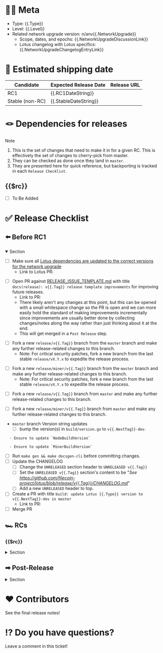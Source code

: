 [//]: # (Below are non-visible steps intended for the issue creator)
<!--{{if .ContentGeneratedWithLotusReleaseCli}}-->
[//]: # (This content was generated using `{{.LotusReleaseCliString}}`.)
[//]: # (Learn more at https://github.com/filecoin-project/lotus/tree/master/cmd/release#readme.)
<!--{{end}}-->
[//]: # (❗️ Complete the steps below as part of creating a release issue and mark them complete with an X or ✅ when done.)
<!--{{if not .ContentGeneratedWithLotusReleaseCli}}-->
[//]: # ([ ] Start an issue with title "Lotus {{.Type}} v{{.Tag}} Release" and adjust the title for whether it's a Node or Miner release.)
[//]: # ([ ] Copy in the content of https://github.com/filecoin-project/lotus/blob/master/documentation/misc/RELEASE_ISSUE_TEMPLATE.md)
[//]: # ([ ] Find all the "go templating" "control" logic that is in \{\{ \}\} blocks and mimic the logic manually.)
[//]: # ([ ] Adjust the "Meta" section values)
[//]: # ([ ] Apply the `tpm` label to the issue)
[//]: # ([ ] Create the issue)
<!--{{end}}-->
<!-- At least as of 2025-03-20, it isn't possible to programmatically pin issues. -->
[//]: # ([ ] Pin the issue on GitHub)

# 😶‍🌫 Meta
* Type: {{.Type}} 
* Level: {{.Level}}
* Related network upgrade version: <!--{{if not .NetworkUpgrade}}-->n/a<!--{{else}}-->nv{{.NetworkUpgrade}}
   * Scope, dates, and epochs: {{.NetworkUpgradeDiscussionLink}}
   * Lotus changelog with Lotus specifics: {{.NetworkUpgradeChangelogEntryLink}}
<!--{{end}}-->

# 🚢 Estimated shipping date

[//]: # (If/when we know an exact date, remove the "week of".)
[//]: # (If a date week is an estimate, annotate with "estimate".)

| Candidate | Expected Release Date | Release URL |
|-----------|-----------------------|-------------|
| RC1 | {{.RC1DateString}} | |
| Stable (non-RC) | {{.StableDateString}} | |

# 🪢 Dependencies for releases
> [!NOTE]
> 1. This is the set of changes that need to make it in for a given RC.  This is effectively the set of changes to cherry-pick from master.
> 2. They can be checked as done once they land in `master`.
> 3. They are presented here for quick reference, but backporting is tracked in each `Release Checklist`.

<!--{{/* Sprig is used for defining a list per https://stackoverflow.com/a/57959333 */}}-->
<!--{{$rcVersions := list "rc1" "rcX" "Stable Release (non-RC)"}}-->
<!--{{range $rc := $rcVersions}}-->
## {{$rc}}
- [ ] To Be Added

<!--{{end}}-->
# ✅ Release Checklist

## ⬅️  Before RC1
<details open>
  <summary>Section</summary>

<!--{{if ne .NetworkUpgrade ""}}-->
- [ ] Make sure all [Lotus dependencies are updated to the correct versions for the network upgrade](https://github.com/filecoin-project/lotus/blob/master/documentation/misc/Update_Dependencies_Lotus.md)
   - Link to Lotus PR:
<!--{{end}}-->
- [ ] Open PR against [RELEASE_ISSUE_TEMPLATE.md](https://github.com/filecoin-project/lotus/blob/master/documentation/misc/RELEASE_ISSUE_TEMPLATE.md) with title `docs(release): v{{.Tag}} release template improvements` for improving future releases.
   - Link to PR:
   - There likely aren't any changes at this point, but this can be opened with a small whitespace change so the PR is open and we can more easily hold the standard of making improvements incrementally since improvements are usually better done by collecting changes/notes along the way rather than just thinking about it at the end. 
   - This will get merged in a `Post Release` step.
<!--{{if eq .Level "patch"}})-->
<!--  {{if contains "Node" .Type}}-->
- [ ] Fork a new `release/v{{.Tag}}` branch from the `master` branch and make any further release-related changes to this branch.
   - Note: For critical security patches, fork a new branch from the last stable `release/vX.Y.x` to expedite the release process.
<!--  {{end}}-->
<!--  {{if contains "Miner" .Type}}-->
- [ ] Fork a new `release/miner/v{{.Tag}}` branch from the `master` branch and make any further release-related changes to this branch.
   - Note: For critical security patches, fork a new branch from the last stable `release/vX.Y.x` to expedite the release process.
<!--  {{end}}-->
<!--{{end}}-->
<!--{{if eq .Level "minor"}}-->
<!--  {{if contains "Node" .Type}}-->
- [ ] Fork a new `release/v{{.Tag}}` branch from `master` and make any further release-related changes to this branch.
<!--  {{end}}-->
<!--  {{if contains "Miner" .Type}}-->
- [ ] Fork a new `release/miner/v{{.Tag}}` branch from `master` and make any further release-related changes to this branch.
<!--  {{end}}-->
<!--{{end}}-->
<!--{{if ne .Level "patch"}}-->
- `master` branch Version string updates
   - [ ] bump the version(s) in `build/version.go` to `v{{.NextTag}}-dev`.
<!--{{  if contains "Node" .Type}}-->
      - Ensure to update `NodeBuildVersion`
<!--{{  end}}-->
<!--{{  if contains "Miner" .Type}}-->
      - Ensure to update `MinerBuildVersion`
<!--{{  end}}-->
   - [ ] Run `make gen && make docsgen-cli` before committing changes.
   - [ ] Update the CHANGELOG
     - [ ] Change the `UNRELEASED` section header to `UNRELEASED v{{.Tag}}`
     - [ ] Set the `UNRELEASED v{{.Tag}}` section's content to be "_See https://github.com/filecoin-project/lotus/blob/release/v{{.Tag}}/CHANGELOG.md_"
     - [ ] Add a new `UNRELEASED` header to top.
   - [ ] Create a PR with title `build: update Lotus {{.Type}} version to v{{.NextTag}}-dev in master`
     - Link to PR:
   - [ ] Merge PR
<!--{{end}}-->
</details>

## 🏎️  RCs

<!--{{range $rc := $rcVersions}}-->
<!--  {{$tagSuffix := ""}}-->
<!--  {{if contains "rc" $rc}}-->
<!--    {{$tagSuffix = printf "-%s" $rc}}-->
<!--  {{end}}-->
### {{$rc}}
<details>
  <summary>Section</summary>

> [!IMPORTANT]
> These PRs should be done in and target the `release/v{{$.Tag}}` or `release/miner/v{{$.Tag}}` branch.

#### Backport PR for {{$rc}}
- [ ] All explicitly tracked items from `Dependencies for releases` have landed
<!--  {{if ne $rc "rc1"}}-->
- [ ] Backported [everything with the "backport" label](https://github.com/filecoin-project/lotus/issues?q=label%3Arelease%2Fbackport+)
- [ ] Create a PR with title `build: backport changes for {{$.Type}} v{{$.Tag}}{{$tagSuffix}}`
   - Link to PR:
- [ ] Merge PR
- [ ] Remove the "backport" label from all backported PRs (no ["backport" issues](https://github.com/filecoin-project/lotus/issues?q=label%3Arelease%2Fbackport+))
<!--  {{end}}-->

#### Release PR for {{$rc}}
- [ ] Update the version string(s) in `build/version.go` to one {{if contains "rc" $rc}}ending with '-{{$rc}}'{{else}}**NOT* ending with 'rcX'{{end}}.
<!--  {{if contains "Node" $.Type}}-->
    - Ensure to update `NodeBuildVersion`
<!--  {{end}}-->
<!--  {{if contains "Miner" $.Type}}-->
    - Ensure to update `MinerBuildVersion`
<!--  {{end}}-->
- [ ] Run `make gen && make docsgen-cli` to generate documentation
- [ ] Create a draft PR with title `build: release Lotus {{$.Type}} v{{$.Tag}}{{$tagSuffix}}`
   - Link to PR:
   - Opening a PR will trigger a CI run that will build assets, create a draft GitHub release, and attach the assets.
- [ ] Changelog prep
   - [ ] Go to the [releases page](https://github.com/filecoin-project/lotus/releases) and copy the auto-generated release notes into the CHANGELOG
   - [ ] Perform editorial review (e.g., callout breaking changes, new features, FIPs, actor bundles)
<!--  {{if ne $.NetworkUpgrade ""}}-->
<!--    {{if contains "rc" $rc}}-->
   - [ ] (network upgrade) Specify whether the Calibration or Mainnet upgrade epoch has been specified or not yet.
      - Example where these weren't specified yet: [PR #12169](https://github.com/filecoin-project/lotus/pull/12169)
<!--    {{else}}-->
   - [ ] (network upgrade) Ensure the Mainnet upgrade epoch is specified.
<!--    {{end}}-->
<!--  {{end}}-->
   - [ ] Ensure no missing content when spot checking git history
      - Example command looking at git commits: `git log --oneline --graph vA.B.C..`, where A.B.C correspond to the previous release.
      - Example GitHub UI search looking at merged PRs into master: https://github.com/filecoin-project/lotus/pulls?q=is%3Apr+base%3Amaster+merged%3A%3EYYYY-MM-DD
      - Example `gh` cli command looking at merged PRs into master and sorted by title to group similar areas (where `YYYY-MM-DD` is the start search date): `gh pr list --repo filecoin-project/lotus --search "base:master merged:>YYYY-MM-DD" --json number,mergedAt,author,title | jq -r '.[] | [.number, .mergedAt, .author.login, .title] | @tsv' | sort -k4`
    - [ ] Update the PR with the commit(s) made to the CHANGELOG
- [ ] Mark the PR "ready for review" (non-draft)
- [ ] Merge the PR
   - Merging the PR will trigger a CI run that will build assets, attach the assets to the GitHub release, publish the GitHub release, and create the corresponding git tag.
 - [ ] Update `🚢 Estimated shipping date` table
 - [ ] Comment on this issue announcing the release:
    - Link to issue comment:

#### Testing for {{$rc}}

> [!NOTE]
> Link to any special steps for testing releases beyond ensuring CI is green.  Steps can be inlined here or tracked elsewhere.

</details>
<!--{{end}}-->

## ➡ Post-Release
<details>
  <summary>Section</summary>

- [ ] Open a PR against `master` cherry-picking the CHANGELOG commits from the `release/v{{.Tag}}` branch. Title it `chore(release): cherry-pick v{{.Tag}} changelog back to master`
   - Link to PR:
   - Assuming we followed [the process of merging changes into `master` first before backporting to the release branch](https://github.com/filecoin-project/lotus/blob/master/LOTUS_RELEASE_FLOW.md#branch-and-tag-strategy), the only changes should be CHANGELOG updates.
- [ ] Finish updating/merging the [RELEASE_ISSUE_TEMPLATE.md](https://github.com/filecoin-project/lotus/blob/master/documentation/misc/RELEASE_ISSUE_TEMPLATE.md) PR from `Before RC1` with any improvements determined from this latest release iteration.
- [ ] Review and approve the auto-generated PR in [lotus-docs](https://github.com/filecoin-project/lotus-docs/pulls) that updates the latest Lotus version information.
- [ ] Stage any security advisories for future publishing per [policy](https://github.com/filecoin-project/lotus/blob/master/LOTUS_RELEASE_FLOW.md#security-fix-policy).
</details>

# ❤️ Contributors

See the final release notes!

# ⁉️ Do you have questions?

Leave a comment in this ticket!
